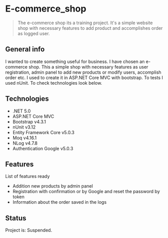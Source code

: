 # E-commerce_shop
> The e-commerce shop its a training project. It's a simple website shop with necessary features to add product and accomplishes order as logged user.

## General info
I wanted to create something useful for business. I have chosen an e-commerce shop. This a simple shop with necessary features as user registration, admin panel to add new products or modify users, accomplish order etc. I used to create it in ASP.NET Core MVC with bootstrap. To tests I used nUnit. To check technologies look below.

## Technologies
* .NET 5.0
* ASP.NET Core MVC
* Bootstrap v4.3.1
* nUnit v3.12
* Entity Framework Core v5.0.3
* Moq v4.16.1
* NLog v4.7.8
* Authentication Google v5.0.3

## Features
List of features ready
* Addition new products by admin panel
* Registration with confirmation or by Google and reset the password by token
* Information about the order saved in the logs 

## Status
Project is: Suspended.
